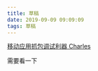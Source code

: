 ```yaml
---
title: 草稿
date: 2019-09-09 09:09:09
tags: 草稿
---
```


[移动应用抓包调试利器 Charles](https://www.jianshu.com/p/68684780c1b0)

需要看一下
